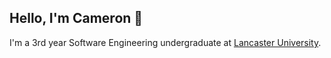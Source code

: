 ## Hello, I'm Cameron 👋

I'm a 3rd year Software Engineering undergraduate at [Lancaster University](https://www.lancaster.ac.uk/scc/).

<!-- https://lp.jetbrains.com/dv-2020/NwNqc8BeH4b0FBv1Cqj7/ -->

<!--
**IncognitoJam/IncognitoJam** is a ✨ _special_ ✨ repository because its `README.md` (this file) appears on your GitHub profile.

Here are some ideas to get you started:

- 🔭 I’m currently working on ...
- 🌱 I’m currently learning ...
- 👯 I’m looking to collaborate on ...
- 🤔 I’m looking for help with ...
- 💬 Ask me about ...
- 📫 How to reach me: ...
- 😄 Pronouns: ...
- ⚡ Fun fact: ...
-->
